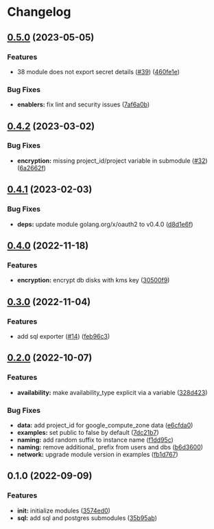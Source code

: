 # Changelog

## [0.5.0](https://github.com/padok-team/terraform-google-sql/compare/v0.4.2...v0.5.0) (2023-05-05)


### Features

* 38 module does not export secret details ([#39](https://github.com/padok-team/terraform-google-sql/issues/39)) ([460fe1e](https://github.com/padok-team/terraform-google-sql/commit/460fe1e40c22c9a30e735e94d0c7ccb9b9d5424f))


### Bug Fixes

* **enablers:** fix lint and security issues ([7af6a0b](https://github.com/padok-team/terraform-google-sql/commit/7af6a0bad02fb270694705e7edfb04848cd6398a))

## [0.4.2](https://github.com/padok-team/terraform-google-sql/compare/v0.4.1...v0.4.2) (2023-03-02)


### Bug Fixes

* **encryption:** missing project_id/project variable in submodule ([#32](https://github.com/padok-team/terraform-google-sql/issues/32)) ([6a2662f](https://github.com/padok-team/terraform-google-sql/commit/6a2662ffde457ac97a8547e08ab5c831a99654e2))

## [0.4.1](https://github.com/padok-team/terraform-google-sql/compare/v0.4.0...v0.4.1) (2023-02-03)


### Bug Fixes

* **deps:** update module golang.org/x/oauth2 to v0.4.0 ([d8d1e6f](https://github.com/padok-team/terraform-google-sql/commit/d8d1e6fd9277f629c063ae6264d29ce55a109fa6))

## [0.4.0](https://github.com/padok-team/terraform-google-sql/compare/v0.3.0...v0.4.0) (2022-11-18)


### Features

* **encryption:** encrypt db disks with kms key ([30500f9](https://github.com/padok-team/terraform-google-sql/commit/30500f9c9175c1a82f3ad975f5c2ac8ff0772948))

## [0.3.0](https://github.com/padok-team/terraform-google-sql/compare/v0.2.0...v0.3.0) (2022-11-04)


### Features

* add sql exporter ([#14](https://github.com/padok-team/terraform-google-sql/issues/14)) ([feb96c3](https://github.com/padok-team/terraform-google-sql/commit/feb96c380cd420c59c8b2a35c301b66802a580a3))

## [0.2.0](https://github.com/padok-team/terraform-google-sql/compare/v0.1.0...v0.2.0) (2022-10-07)


### Features

* **availability:** make availability_type explicit via a variable ([328d423](https://github.com/padok-team/terraform-google-sql/commit/328d423b1c16268df1369ac6939b0143990c5070))


### Bug Fixes

* **data:** add project_id for google_compute_zone data ([e6cfda0](https://github.com/padok-team/terraform-google-sql/commit/e6cfda0efe47a48cdbc40e88c7c61183af376912))
* **examples:** set public to false by default ([7dc21b7](https://github.com/padok-team/terraform-google-sql/commit/7dc21b737c7fab7a6e7ba868f8a21fcb5fa7dcee))
* **naming:** add random suffix to instance name ([f1dd95c](https://github.com/padok-team/terraform-google-sql/commit/f1dd95c0467369f676ba0f198cb4bdcf71df29e3))
* **naming:** remove additional_ prefix from users and dbs ([b6d3600](https://github.com/padok-team/terraform-google-sql/commit/b6d360047b5b9f41b72f2530f3e5dc289625301d))
* **network:** upgrade module version in examples ([fb1d767](https://github.com/padok-team/terraform-google-sql/commit/fb1d767e317238811cb617da9c2b421f1ba60b32))

## 0.1.0 (2022-09-09)


### Features

* **init:** initialize modules ([3574ed0](https://github.com/padok-team/terraform-google-sql/commit/3574ed04820ccd8ac2403708330378ffedccc0e6))
* **sql:** add sql and postgres submodules ([35b95ab](https://github.com/padok-team/terraform-google-sql/commit/35b95abf7248d9f44c1b4bf3564790692b0bfd1d))
